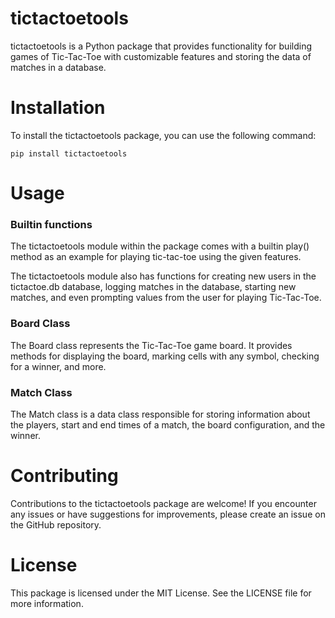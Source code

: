 # tictactoetools

tictactoetools is a Python package that provides functionality for building games of Tic-Tac-Toe with customizable features
and storing the data of matches in a database.

# Installation

To install the tictactoetools package, you can use the following command:

```
pip install tictactoetools
```

# Usage

### Builtin functions

The tictactoetools module within the package comes with a builtin play() method as an example for playing tic-tac-toe using
the given features.

The tictactoetools module also has functions for creating new users in the tictactoe.db database, logging matches in the
database, starting new matches, and even prompting values from the user for playing Tic-Tac-Toe.

### Board Class

The Board class represents the Tic-Tac-Toe game board. It provides methods for displaying the board, marking cells with
any symbol, checking for a winner, and more.

### Match Class

The Match class is a data class responsible for storing information about the players, start and end times of a match,
the board configuration, and the winner.

# Contributing

Contributions to the tictactoetools package are welcome! If you encounter any issues or have suggestions for improvements,
please create an issue on the GitHub repository.

# License

This package is licensed under the MIT License. See the LICENSE file for more information.